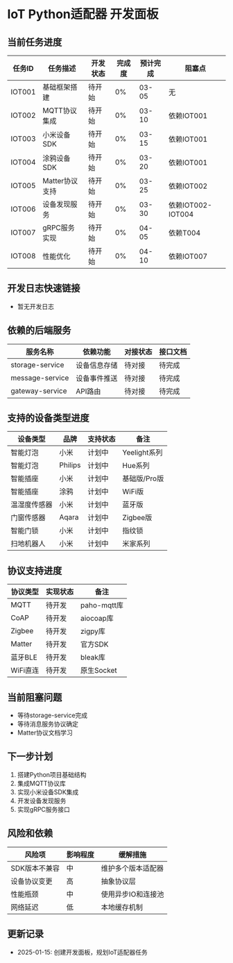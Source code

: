 # IoT Python适配器 开发面板

## 当前任务进度

| 任务ID | 任务描述 | 开发状态 | 完成度 | 预计完成 | 阻塞点 |
|--------|----------|----------|--------|----------|--------|
| IOT001 | 基础框架搭建 | 待开始 | 0% | 03-05 | 无 |
| IOT002 | MQTT协议集成 | 待开始 | 0% | 03-10 | 依赖IOT001 |
| IOT003 | 小米设备SDK | 待开始 | 0% | 03-15 | 依赖IOT001 |
| IOT004 | 涂鸦设备SDK | 待开始 | 0% | 03-20 | 依赖IOT001 |
| IOT005 | Matter协议支持 | 待开始 | 0% | 03-25 | 依赖IOT002 |
| IOT006 | 设备发现服务 | 待开始 | 0% | 03-30 | 依赖IOT002-IOT004 |
| IOT007 | gRPC服务实现 | 待开始 | 0% | 04-05 | 依赖T004 |
| IOT008 | 性能优化 | 待开始 | 0% | 04-10 | 依赖IOT007 |

## 开发日志快速链接
- 暂无开发日志

## 依赖的后端服务

| 服务名称 | 依赖功能 | 对接状态 | 接口文档 |
|----------|----------|----------|----------|
| storage-service | 设备信息存储 | 待对接 | 待完成 |
| message-service | 设备事件推送 | 待对接 | 待完成 |
| gateway-service | API路由 | 待对接 | 待完成 |

## 支持的设备类型进度

| 设备类型 | 品牌 | 支持状态 | 备注 |
|----------|------|----------|------|
| 智能灯泡 | 小米 | 计划中 | Yeelight系列 |
| 智能灯泡 | Philips | 计划中 | Hue系列 |
| 智能插座 | 小米 | 计划中 | 基础版/Pro版 |
| 智能插座 | 涂鸦 | 计划中 | WiFi版 |
| 温湿度传感器 | 小米 | 计划中 | 蓝牙版 |
| 门窗传感器 | Aqara | 计划中 | Zigbee版 |
| 智能门锁 | 小米 | 计划中 | 指纹锁 |
| 扫地机器人 | 小米 | 计划中 | 米家系列 |

## 协议支持进度

| 协议类型 | 实现状态 | 备注 |
|----------|----------|------|
| MQTT | 待开发 | paho-mqtt库 |
| CoAP | 待开发 | aiocoap库 |
| Zigbee | 待开发 | zigpy库 |
| Matter | 待开发 | 官方SDK |
| 蓝牙BLE | 待开发 | bleak库 |
| WiFi直连 | 待开发 | 原生Socket |

## 当前阻塞问题
- 等待storage-service完成
- 等待消息服务协议确定
- Matter协议文档学习

## 下一步计划
1. 搭建Python项目基础结构
2. 集成MQTT协议库
3. 实现小米设备SDK集成
4. 开发设备发现服务
5. 实现gRPC服务接口

## 风险和依赖

| 风险项 | 影响程度 | 缓解措施 |
|--------|----------|----------|
| SDK版本不兼容 | 中 | 维护多个版本适配器 |
| 设备协议变更 | 高 | 抽象协议层 |
| 性能瓶颈 | 中 | 使用异步IO和连接池 |
| 网络延迟 | 低 | 本地缓存机制 |

## 更新记录
- 2025-01-15: 创建开发面板，规划IoT适配器任务
